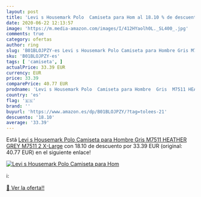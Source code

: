 ```yaml
---
layout: post
title: 'Levi s Housemark Polo  Camiseta para Hom al 18.10 % de descuento'
date: 2020-06-22 12:13:57
image: 'https://m.media-amazon.com/images/I/412HYaolh0L._SL400_.jpg'
comments: true
category: ofertas
author: ring
slug: 'B01BLOJPZY-es Levi s Housemark Polo Camiseta para Hombre Gris M7511...'
sku: 'B01BLOJPZY-es'
tags: [ 'camiseta', ]
actualPrice: 33.39 EUR
currency: EUR
price: 33.39
comparePrice: 40.77 EUR
prodname: 'Levi s Housemark Polo  Camiseta para Hombre  Gris  M7511 HEATHER GREY M7511 2   X-Large'
country: 'es'
flag: '🇪🇸'
brand: ''
buyurl: 'https://www.amazon.es/dp/B01BLOJPZY/?tag=tolees-21'
descuento: '18.10'
average: '33.39'
---
```


Está [Levi s Housemark Polo  Camiseta para Hombre  Gris  M7511 HEATHER GREY M7511 2   X-Large](https://www.amazon.es/dp/B01BLOJPZY/?tag=tolees-21) con 18.10 de descuento por 33.39 EUR (original: 40.77 EUR) en el siguiente enlace!

[![Levi s Housemark Polo  Camiseta para Hom](https://m.media-amazon.com/images/I/412HYaolh0L._SL400_.jpg)](https://www.amazon.es/dp/B01BLOJPZY/?tag=tolees-21)

ℹ️:


[🛒 Ver la oferta!!](https://www.amazon.es/dp/B01BLOJPZY/?tag=tolees-21)
